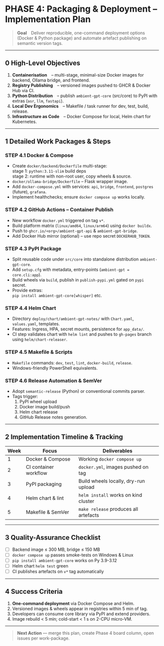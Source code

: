 # PHASE 4: Packaging & Deployment – Implementation Plan

> **Goal** Deliver reproducible, one-command deployment options (Docker & Python package) and automate artefact publishing on semantic version tags.

---

## 0  High-Level Objectives

1. **Containerisation** – multi-stage, minimal-size Docker images for backend, Ollama bridge, and frontend.
2. **Registry Publishing** – versioned images pushed to GHCR & Docker Hub via CI.
3. **Python Distribution** – publish `ambient-gpt-core` (src/core) to PyPI with extras (`asr`, `llm`, `fastapi`).
4. **Local Dev Ergonomics** – Makefile / task runner for dev, test, build, release.
5. **Infrastructure as Code** – Docker Compose for local, Helm chart for Kubernetes.

---

## 1  Detailed Work Packages & Steps

### STEP 4.1  Docker & Compose
* Create `docker/backend/Dockerfile` multi-stage:  
  stage 1: `python:3.11-slim` build deps  
  stage 2: runtime with non-root user, copy wheels & source.
* `docker/ollama-bridge/Dockerfile` – Flask wrapper image.
* Add `docker-compose.yml` with services: `api`, `bridge`, `frontend`, `postgres` (future), `grafana`.
* Implement healthchecks; ensure `docker compose up` works locally.

### STEP 4.2  GitHub Actions – Container Publish
* New workflow `docker.yml` triggered on tag `v*`.
* Build platform matrix (`linux/amd64`, `linux/arm64`) using `docker buildx`.
* Push to `ghcr.io/<org>/ambient-gpt-api` & `ambient-gpt-bridge`.
* Add Docker Hub mirror (optional) – use repo secret `DOCKERHUB_TOKEN`.

### STEP 4.3  PyPI Package
* Split reusable code under `src/core` into standalone distribution `ambient-gpt-core`.
* Add `setup.cfg` with metadata, entry-points (`ambient-gpt = core.cli:app`).
* Build wheels via `build`, publish in `publish-pypi.yml` gated on `pypi` secret.
* Provide extras:  
  `pip install ambient-gpt-core[whisper]` etc.

### STEP 4.4  Helm Chart
* Directory `deploy/chart/ambient-gpt-notes/` with `Chart.yaml`, `values.yaml`, templates.
* Features: Ingress, HPA, secret mounts, persistence for `app_data/`.
* CI step validates chart with `helm lint` and pushes to `gh-pages` branch using `helm/chart-releaser`.

### STEP 4.5  Makefile & Scripts
* `Makefile` commands: `dev`, `test`, `lint`, `docker-build`, `release`.
* Windows-friendly PowerShell equivalents.

### STEP 4.6  Release Automation & SemVer
* Adopt `semantic-release` (Python) or conventional commits parser.
* Tags trigger:  
  1. PyPI wheel upload  
  2. Docker image build/push  
  3. Helm chart release  
  4. GitHub Release notes generation.

---

## 2  Implementation Timeline & Tracking

| Week | Focus                   | Deliverables                              |
|------|-------------------------|-------------------------------------------|
| 1    | Docker & Compose        | Working `docker compose up`               |
| 2    | CI container workflow   | `docker.yml`, images pushed on tag        |
| 3    | PyPI packaging          | Build wheels locally, dry-run upload      |
| 4    | Helm chart & lint       | `helm install` works on kind cluster      |
| 5    | Makefile & SemVer       | `make release` produces all artefacts     |

---

## 3  Quality-Assurance Checklist

- [ ] Backend image ≤ 300 MB, bridge ≤ 150 MB
- [ ] `docker compose up` passes smoke-tests on Windows & Linux
- [ ] `pip install ambient-gpt-core` works on Py 3.9-3.12
- [ ] Helm chart `helm test` green
- [ ] CI publishes artefacts on `v*` tag automatically

---

## 4  Success Criteria

1. **One-command deployment** via Docker Compose and Helm.
2. Versioned images & wheels appear in registries within 5 min of tag.
3. Developers can consume core library via PyPI and extend providers.
4. Image rebuild < 5 min; cold-start < 1 s on 2-CPU micro-VM.

---

> **Next Action** — merge this plan, create Phase 4 board column, open issues per work-package. 